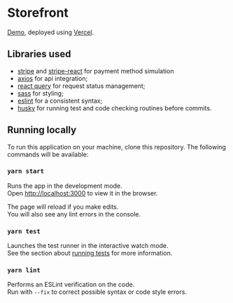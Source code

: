# Storefront

[Demo](https://storefront-swart.vercel.app/), deployed using [Vercel](https://vercel.com/).

## Libraries used

- [stripe](https://stripe.com/docs/js) and [stripe-react](https://stripe.com/docs/stripe-js/react) for payment method simulation
- [axios](https://axios-http.com/) for api integration;
- [react query](https://react-query.tanstack.com/) for request status management;
- [sass](https://sass-lang.com/) for styling;
- [eslint](https://eslint.org/) for a consistent syntax;
- [husky](https://typicode.github.io/husky/#/) for running test and code checking routines before commits.

## Running locally

To run this application on your machine, clone this repository. The following commands will be available:

### `yarn start`

Runs the app in the development mode.\
Open [http://localhost:3000](http://localhost:3000) to view it in the browser.

The page will reload if you make edits.\
You will also see any lint errors in the console.

### `yarn test`

Launches the test runner in the interactive watch mode.\
See the section about [running tests](https://facebook.github.io/create-react-app/docs/running-tests) for more information.

### `yarn lint`

Performs an ESLint verification on the code.\
Run with `--fix` to correct possible syntax or code style errors.
